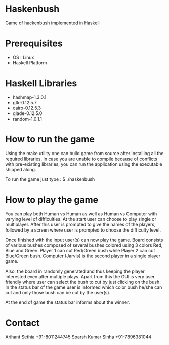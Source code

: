 Haskenbush
==========

Game of hackenbush implemented in Haskell

Prerequisites
=============
* OS : Linux
* Haskell Platform


Haskell Libraries
=================
* hashmap-1.3.0.1
* gtk-0.12.5.7
* cairo-0.12.5.3
* glade-0.12.5.0
* random-1.0.1.1

How to run the game
===================
Using the make utility one can build game from source after installing all the required libraries. In case you are unable to compile because of conflicts with pre-existing libraries, you can run the application using the executable shipped along.

To run the game just type :
$ ./haskenbush

How to play the game
====================

You can play both Human vs Human as well as Human vs Computer with varying level of difficulties. At the start user can choose to play single or multiplayer. After this user is prompted to give the names of the players, followed by a screen where user is prompted to choose the difficulty level.

Once finished with the input user(s) can now play the game. Board consists of various bushes composed of several bushes colored using 3 colors Red, Blue and Green. Player 1 can cut Red/Green bush while Player 2 can cut Blue/Green bush. Computer (Jarvis) is the second player in a single player game.

Also, the board in randomly generated and thus keeping the player interested even after multiple plays. Apart from this the GUI is very user friendly where user can select the bush to cut by just clicking on the bush. In the status bar of the game user is informed which color bush he/she can cut and only those bush can be cut by the user(s).

At the end of game the status bar informs about the winner.

Contact
=======
Arihant Sethia +91-8011244745
Sparsh Kumar Sinha +91-7896381044